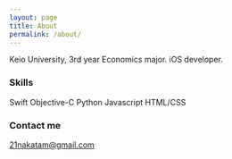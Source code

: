 ```yaml
---
layout: page
title: About
permalink: /about/
---
```


Keio University, 3rd year Economics major. iOS developer.

### Skills

Swift
Objective-C
Python 
Javascript
HTML/CSS

### Contact me

[21nakatam@gmail.com](mailto:21nakatam@gmail.com)
